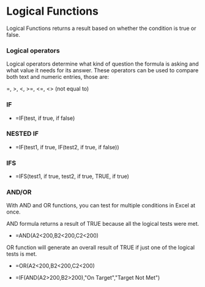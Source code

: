 # Logical Functions
Logical Functions returns a result based on whether the condition is true or false.

### Logical operators
Logical operators determine what kind of question the formula is asking and what value it needs for its answer. These operators can be used to compare both text and numeric entries, those are:

=, >, <, >=, <=, <> (not equal to)

### IF
- =IF(test, if true, if false)

### NESTED IF
- =IF(test1, if true, IF(test2, if true, if false))

### IFS
- =IFS(test1, if true, test2, if true, TRUE, if true)

### AND/OR
With AND and OR functions, you can test for multiple conditions in Excel at once.

 AND formula returns a result of TRUE because all the logical tests were met.
- =AND(A2<200,B2<200,C2<200)

OR function will generate an overall result of TRUE if just one of the logical tests is met.
- =OR(A2<200,B2<200,C2<200)

- =IF(AND(A2>200,B2>200),"On Target","Target Not Met")